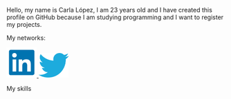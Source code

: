 Hello, my name is Carla López, I am 23 years old and I have created this profile on GitHub because I am studying programming and I want to register my projects. 

<p>My networks:</p> 
<a href = 'https://ar.linkedin.com/in/carlalopez164' target="_blank" ><img src = 'asses/ln.png' width=70 heigt = 70>

</a>
<a href = '' ><img src = 'asses/tw.png' width=70 heigt = 10>

</a>


My skills

<!---
carlalopez164/carlalopez164 is a ✨ special ✨ repository because its `README.md` (this file) appears on your GitHub profile.
You can click the Preview link to take a look at your changes.
--->

